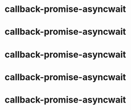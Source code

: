 # callback-promise-asyncwait
# callback-promise-asyncwait
# callback-promise-asyncwait
# callback-promise-asyncwait
# callback-promise-asyncwait
